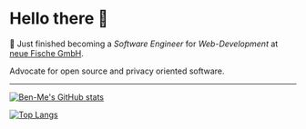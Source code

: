 # Hello there 👋

🌱 Just finished becoming a _Software Engineer_ for _Web-Development_ at [neue Fische GmbH](https://www.neuefische.de/).

Advocate for open source and privacy oriented software.

---

[![Ben-Me's GitHub stats](https://github-readme-stats.vercel.app/api?username=ben-me&theme=dark&show_icons=true)](https://github.com/anuraghazra/github-readme-stats)

[![Top Langs](https://github-readme-stats.vercel.app/api/top-langs/?username=ben-me&layout=compact&theme=dark)](https://github.com/anuraghazra/github-readme-stats)
